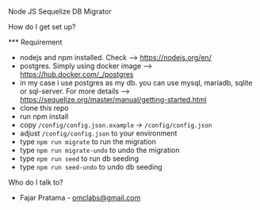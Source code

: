 Node JS Sequelize DB Migrator

How do I get set up?

\*\*\* Requirement

- nodejs and npm installed. Check --> https://nodejs.org/en/
- postgres. Simply using docker image --> https://hub.docker.com/_/postgres
- in my case i use postgres as my db. you can use mysql, mariadb, sqlite or sql-server. For more details --> https://sequelize.org/master/manual/getting-started.html
- clone this repo
- run npm install
- copy `/config/config.json.example` -> `/config/config.json`
- adjust `/config/config.json` to your environment
- type `npm run migrate` to run the migration
- type `npm run migrate-undo` to undo the migration
- type `npm run seed` to run db seeding
- type `npm run seed-undo` to undo db seeding

Who do I talk to?

- Fajar Pratama - omclabs@gmail.com
